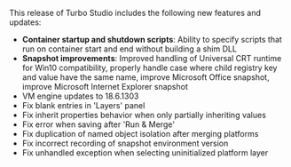 This release of Turbo Studio includes the following new features and updates:

- **Container startup and shutdown scripts**: Ability to specify scripts that run on container start and end without building a shim DLL
- **Snapshot improvements**: Improved handling of Universal CRT runtime for Win10 compatibility, properly handle case where child registry key and value have the same name, improve Microsoft Office snapshot, improve Microsoft Internet Explorer snapshot
- VM engine updates to 18.6.1303
- Fix blank entries in 'Layers' panel
- Fix inherit properties behavior when only partially inheriting values
- Fix error when saving after 'Run & Merge'
- Fix duplication of named object isolation after merging platforms
- Fix incorrect recording of snapshot environment version
- Fix unhandled exception when selecting uninitialized platform layer



